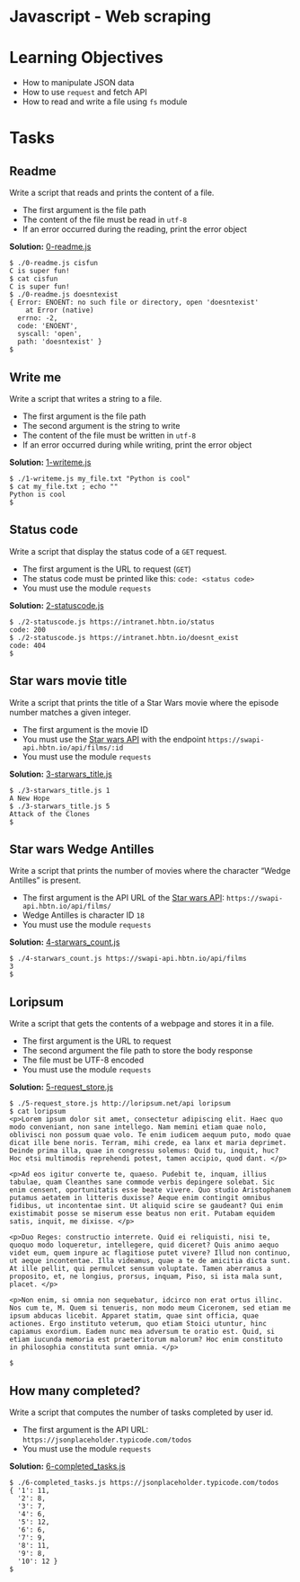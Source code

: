 # Javascript - Web scraping

# Learning Objectives

- How to manipulate JSON data
- How to use `request` and fetch API
- How to read and write a file using `fs` module

# Tasks

## Readme

Write a script that reads and prints the content of a file.

- The first argument is the file path
- The content of the file must be read in `utf-8`
- If an error occurred during the reading, print the error object

**Solution:** [0-readme.js](./0-readme.js)

```
$ ./0-readme.js cisfun
C is super fun!
$ cat cisfun
C is super fun!
$ ./0-readme.js doesntexist
{ Error: ENOENT: no such file or directory, open 'doesntexist'
    at Error (native)
  errno: -2,
  code: 'ENOENT',
  syscall: 'open',
  path: 'doesntexist' }
$
```

## Write me

Write a script that writes a string to a file.

- The first argument is the file path
- The second argument is the string to write
- The content of the file must be written in `utf-8`
- If an error occurred during while writing, print the error object

**Solution:** [1-writeme.js](./1-writeme.js)

```
$ ./1-writeme.js my_file.txt "Python is cool"
$ cat my_file.txt ; echo ""
Python is cool
$
```

## Status code

Write a script that display the status code of a `GET` request.

- The first argument is the URL to request (`GET`)
- The status code must be printed like this: `code: <status code>`
- You must use the module `requests`

**Solution:** [2-statuscode.js](./2-statuscode.js)

```
$ ./2-statuscode.js https://intranet.hbtn.io/status
code: 200
$ ./2-statuscode.js https://intranet.hbtn.io/doesnt_exist
code: 404
$
```

## Star wars movie title

Write a script that prints the title of a Star Wars movie where the episode number matches a given integer.

- The first argument is the movie ID
- You must use the [Star wars API](https://swapi-api.hbtn.io/) with the endpoint `https://swapi-api.hbtn.io/api/films/:id`
- You must use the module `requests`

**Solution:** [3-starwars_title.js](./3-starwars_title.js)

```
$ ./3-starwars_title.js 1
A New Hope
$ ./3-starwars_title.js 5
Attack of the Clones
$
```

## Star wars Wedge Antilles

Write a script that prints the number of movies where the character “Wedge Antilles” is present.

- The first argument is the API URL of the [Star wars API](https://swapi-api.hbtn.io/): `https://swapi-api.hbtn.io/api/films/`
- Wedge Antilles is character ID `18`
- You must use the module `requests`

**Solution:** [4-starwars_count.js](./4-starwars_count.js)

```
$ ./4-starwars_count.js https://swapi-api.hbtn.io/api/films
3
$
```

## Loripsum

Write a script that gets the contents of a webpage and stores it in a file.

- The first argument is the URL to request
- The second argument the file path to store the body response
- The file must be UTF-8 encoded
- You must use the module `requests`

**Solution:** [5-request_store.js](./5-request_store.js)

```
$ ./5-request_store.js http://loripsum.net/api loripsum
$ cat loripsum
<p>Lorem ipsum dolor sit amet, consectetur adipiscing elit. Haec quo modo conveniant, non sane intellego. Nam memini etiam quae nolo, oblivisci non possum quae volo. Te enim iudicem aequum puto, modo quae dicat ille bene noris. Terram, mihi crede, ea lanx et maria deprimet. Deinde prima illa, quae in congressu solemus: Quid tu, inquit, huc? Hoc etsi multimodis reprehendi potest, tamen accipio, quod dant. </p>

<p>Ad eos igitur converte te, quaeso. Pudebit te, inquam, illius tabulae, quam Cleanthes sane commode verbis depingere solebat. Sic enim censent, oportunitatis esse beate vivere. Quo studio Aristophanem putamus aetatem in litteris duxisse? Aeque enim contingit omnibus fidibus, ut incontentae sint. Ut aliquid scire se gaudeant? Qui enim existimabit posse se miserum esse beatus non erit. Putabam equidem satis, inquit, me dixisse. </p>

<p>Duo Reges: constructio interrete. Quid ei reliquisti, nisi te, quoquo modo loqueretur, intellegere, quid diceret? Quis animo aequo videt eum, quem inpure ac flagitiose putet vivere? Illud non continuo, ut aeque incontentae. Illa videamus, quae a te de amicitia dicta sunt. At ille pellit, qui permulcet sensum voluptate. Tamen aberramus a proposito, et, ne longius, prorsus, inquam, Piso, si ista mala sunt, placet. </p>

<p>Non enim, si omnia non sequebatur, idcirco non erat ortus illinc. Nos cum te, M. Quem si tenueris, non modo meum Ciceronem, sed etiam me ipsum abducas licebit. Apparet statim, quae sint officia, quae actiones. Ergo instituto veterum, quo etiam Stoici utuntur, hinc capiamus exordium. Eadem nunc mea adversum te oratio est. Quid, si etiam iucunda memoria est praeteritorum malorum? Hoc enim constituto in philosophia constituta sunt omnia. </p>

$
```

## How many completed?

Write a script that computes the number of tasks completed by user id.

- The first argument is the API URL: `https://jsonplaceholder.typicode.com/todos`
- You must use the module `requests`

**Solution:** [6-completed_tasks.js](./6-completed_tasks.js)

```
$ ./6-completed_tasks.js https://jsonplaceholder.typicode.com/todos
{ '1': 11,
  '2': 8,
  '3': 7,
  '4': 6,
  '5': 12,
  '6': 6,
  '7': 9,
  '8': 11,
  '9': 8,
  '10': 12 }
$
```
